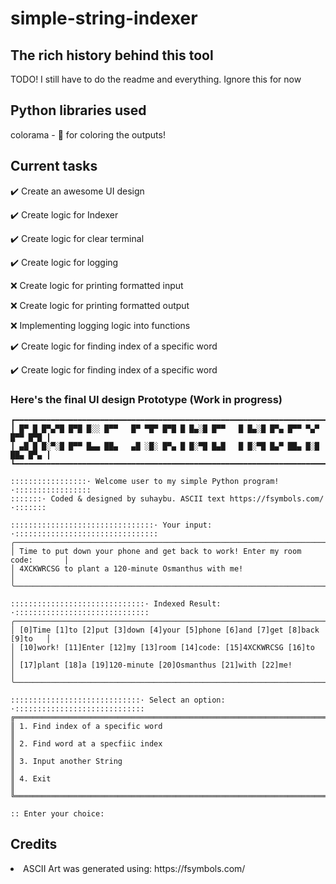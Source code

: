 # simple-string-indexer

<h2>The rich history behind this tool</h2>
TODO! I still have to do the readme and everything. Ignore this for now

<h2>Python libraries used</h2>
colorama - 🎨 for coloring the outputs! 

<h2>Current tasks</h2>

 ✔️ Create an awesome UI design
 
 ✔️ Create logic for Indexer
 
 ✔️ Create logic for clear terminal
 
 ✔️ Create logic for logging

 ❌ Create logic for printing formatted input
 
 ❌ Create logic for printing formatted output 

 ❌ Implementing logging logic into functions

 
 ✔️ Create logic for finding index of a specific word
 
 ✔️ Create logic for finding index of a specific word
 
 
 <h3>Here's the final UI design Prototype (Work in progress)</h3>
 
 
```
┏━━━━━━━━━━━━━━━━━━━━━━━━━━━━━━━━━━━━━━━━━━━━━━━━━━━━━━━━━━━━━━━━━━━━━━━━━━━━━┓
┃ █▀ █ █▀▄▀█ █▀█ █░░ █▀▀   █▀ ▀█▀ █▀█ █ █▄░█ █▀▀   █ █▄░█ █▀▄ █▀▀ ▀▄▀ █▀▀ █▀█ ┃
┃ ▄█ █ █░▀░█ █▀▀ █▄▄ ██▄   ▄█ ░█░ █▀▄ █ █░▀█ █▄█   █ █░▀█ █▄▀ ██▄ █░█ ██▄ █▀▄ ┃
┗━━━━━━━━━━━━━━━━━━━━━━━━━━━━━━━━━━━━━━━━━━━━━━━━━━━━━━━━━━━━━━━━━━━━━━━━━━━━━┛

:::::::::::::::::· Welcome user to my simple Python program! ·:::::::::::::::::
:::::::· Coded & designed by suhaybu. ASCII text https://fsymbols.com/ ·:::::::

::::::::::::::::::::::::::::::::· Your input: ·::::::::::::::::::::::::::::::::
╭─────────────────────────────────────────────────────────────────────────────╮
│ Time to put down your phone and get back to work! Enter my room code:       │
│ 4XCKWRCSG to plant a 120-minute Osmanthus with me!                          │
╰─────────────────────────────────────────────────────────────────────────────╯

::::::::::::::::::::::::::::::· Indexed Result: ·::::::::::::::::::::::::::::::
╭─────────────────────────────────────────────────────────────────────────────╮
│ [0]Time [1]to [2]put [3]down [4]your [5]phone [6]and [7]get [8]back [9]to   │
│ [10]work! [11]Enter [12]my [13]room [14]code: [15]4XCKWRCSG [16]to          │
│ [17]plant [18]a [19]120-minute [20]Osmanthus [21]with [22]me!               │
╰─────────────────────────────────────────────────────────────────────────────╯

:::::::::::::::::::::::::::::· Select an option: ·:::::::::::::::::::::::::::::
╔═════════════════════════════════════════════════════════════════════════════╗
║ 1. Find index of a specific word                                            ║
║ 2. Find word at a specfiic index                                            ║
║ 3. Input another String                                                     ║
║ 4. Exit                                                                     ║
╚═════════════════════════════════════════════════════════════════════════════╝

:: Enter your choice: 
```


<h2>Credits</h2>
<li> ASCII Art was generated using: https://fsymbols.com/
